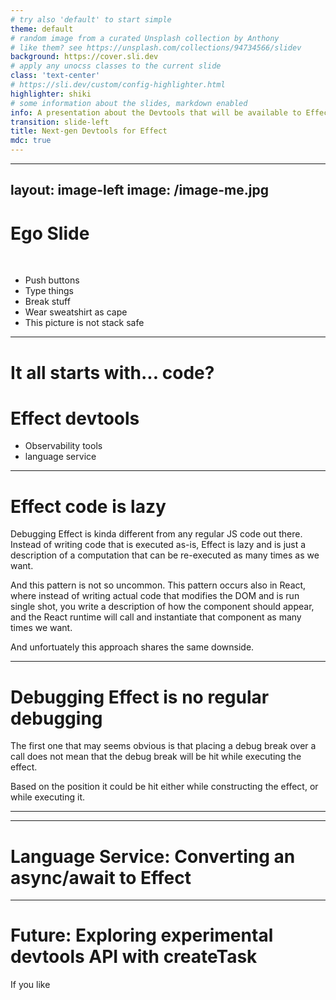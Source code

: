 ```yaml
---
# try also 'default' to start simple
theme: default
# random image from a curated Unsplash collection by Anthony
# like them? see https://unsplash.com/collections/94734566/slidev
background: https://cover.sli.dev
# apply any unocss classes to the current slide
class: 'text-center'
# https://sli.dev/custom/config-highlighter.html
highlighter: shiki
# some information about the slides, markdown enabled
info: A presentation about the Devtools that will be available to Effect developers
transition: slide-left
title: Next-gen Devtools for Effect
mdc: true
---
```


---
layout: image-left
image: /image-me.jpg
---

# Ego Slide
<br/>

- Push buttons
- Type things
- Break stuff
- Wear sweatshirt as cape
- This picture is not stack safe
<!--
Hello everyone!
My name is Mattia Manzati, and I proud to announce that I am now a Founding Engineer at Effectful!

Today we're gonna talk together about the current devtools currently available and the future I envision and I'll work as hard as possible to make it a reality starting next month.
-->


---

# It all starts with... code?

<!--
Well, it may seems obvious at first, but everything initially starts out with some code.
And maybe a lot of you don't know about it but even at this phase, we already have something that may help a lot.
One line of code that will definitely improve your coding experience while using effect.

I am talking about our effect language service plugin!
What is it?
-->



# Effect devtools
- Observability tools
- language service

---

# Effect code is lazy

Debugging Effect is kinda different from any regular JS code out there.
Instead of writing code that is executed as-is, Effect is lazy and is just a description of a computation that can be re-executed as many times as we want.

And this pattern is not so uncommon.
This pattern occurs also in React, where instead of writing actual code that modifies the DOM and is run single shot, you write a description of how the component should appear, and the React runtime will call and instantiate that component as many times we want.

And unfortuately this approach shares the same downside.

---

# Debugging Effect is no regular debugging

The first one that may seems obvious is that placing a debug break over a call does not mean that the debug break will be hit while executing the effect.

Based on the position it could be hit either while constructing the effect, or while executing it.

---



---

# Language Service: Converting an async/await to Effect

---

# Future: Exploring experimental devtools API with createTask

If you like 